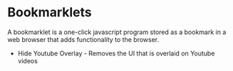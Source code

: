 # Bookmarklets

A bookmarklet is a one-click javascript program stored as a bookmark in a web browser that adds functionality to the browser.

- Hide Youtube Overlay - Removes the UI that is overlaid on Youtube videos